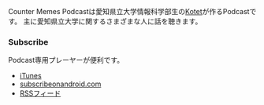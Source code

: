---
---

Counter Memes Podcastは愛知県立大学情報科学部生の[Kotet](https://twitter.com/kotetttt)が作るPodcastです。
主に愛知県立大学に関するさまざまな人に話を聴きます。

### Subscribe

Podcast専用プレーヤーが便利です。

- [iTunes](https://itunes.apple.com/jp/podcast/counter-memes-podcast/id1450244795)
- [subscribeonandroid.com](http://subscribeonandroid.com/pcr.apple.com/id1450244795)
- [RSSフィード](https://pcr.apple.com/id1450244795)